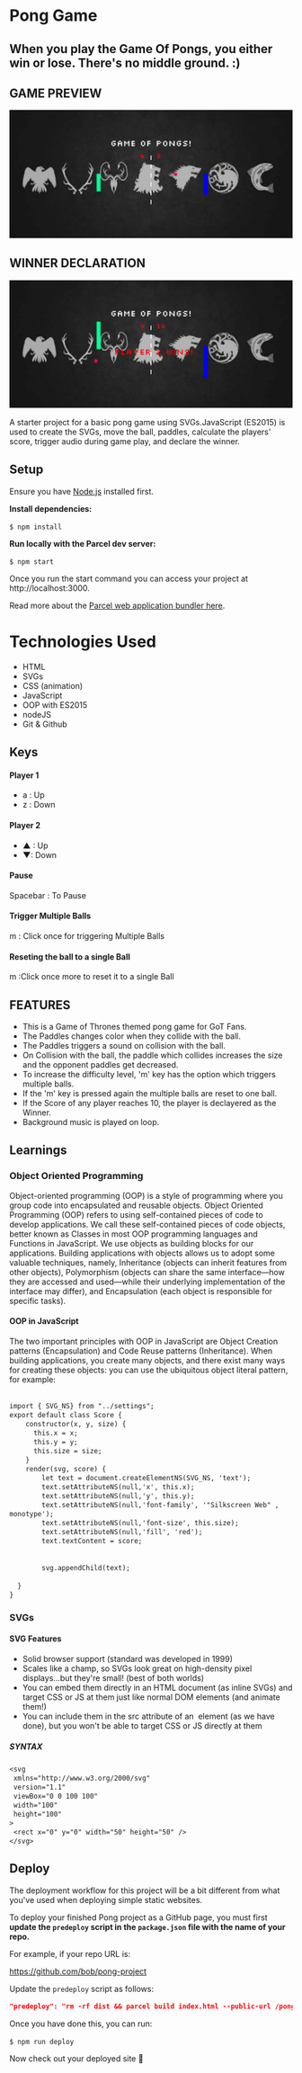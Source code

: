 # Pong Game 

## When you play the Game Of Pongs, you either win or lose. There's no middle ground. :)

## GAME PREVIEW

![Preview](src/images/Game-of-Pongs.png)

## WINNER DECLARATION

![Preview](src/images/winner.png)

A starter project for a basic pong game using SVGs.JavaScript (ES2015) is used to create the SVGs, move the ball, paddles, calculate the players' score, trigger audio during game play, and declare the winner.

## Setup

Ensure you have [Node.js](https://nodejs.org/en/) installed first.

**Install dependencies:**

`$ npm install`

**Run locally with the Parcel dev server:**

`$ npm start`

Once you run the start command you can access your project at http://localhost:3000.

Read more about the [Parcel web application bundler here](https://parceljs.org/).
 
 # Technologies Used

* HTML
* SVGs
* CSS (animation)
* JavaScript
* OOP with ES2015
* nodeJS
* Git & Github


## Keys
 
 #### Player 1
  
  * a : Up
  * z : Down

#### Player 2

  * ▲ : Up
  * ▼: Down

#### Pause
  
  Spacebar : To Pause

#### Trigger Multiple Balls

   m : Click once for triggering Multiple Balls

#### Reseting the ball to a single Ball
 
   m :Click once more to reset it to a single Ball


## FEATURES

* This is a Game of Thrones themed pong game for GoT Fans. 
* The Paddles changes color when they collide with the ball.
* The Paddles triggers a sound on collision with the ball.
* On Collision with the ball, the paddle which collides increases the size and the opponent paddles get decreased.
* To increase the difficulty level, 'm' key has the option which triggers multiple balls.
* If the 'm' key is pressed again the multiple balls are reset to one ball.
* If the Score of any player reaches 10, the player is declayered as the Winner.
* Background music is played on loop.


## Learnings

### Object Oriented Programming

Object-oriented programming (OOP) is a style of programming where you group code into encapsulated and reusable objects.
Object Oriented Programming (OOP) refers to using self-contained pieces of code to develop applications. We call these self-contained pieces of code objects, better known as Classes in most OOP programming languages and Functions in JavaScript. We use objects as building blocks for our applications. Building applications with objects allows us to adopt some valuable techniques, namely, Inheritance (objects can inherit features from other objects), Polymorphism (objects can share the same interface—how they are accessed and used—while their underlying implementation of the interface may differ), and Encapsulation (each object is responsible for specific tasks).

#### OOP in JavaScript
The two important principles with OOP in JavaScript are Object Creation patterns (Encapsulation) and Code Reuse patterns (Inheritance). When building applications, you create many objects, and there exist many ways for creating these objects: you can use the ubiquitous object literal pattern, for example:

```

import { SVG_NS} from "../settings";
export default class Score {
    constructor(x, y, size) {
      this.x = x;
      this.y = y;
      this.size = size;
    }
    render(svg, score) {
        let text = document.createElementNS(SVG_NS, 'text');
        text.setAttributeNS(null,'x', this.x);
        text.setAttributeNS(null,'y', this.y);
        text.setAttributeNS(null,'font-family', '"Silkscreen Web" , monotype');
        text.setAttributeNS(null,'font-size', this.size);
        text.setAttributeNS(null,'fill', 'red');
        text.textContent = score;


        svg.appendChild(text);

  }
}

```
 ### SVGs

 #### SVG Features

 - Solid browser support (standard was developed in 1999)
 - Scales like a champ, so SVGs look great on high-density pixel displays...but they're small! (best   of both worlds)
 - You can embed them directly in an HTML document (as inline SVGs) and target CSS or JS at them       just like normal DOM elements (and animate them!)
 - You can include them in the src attribute of an <img> element (as we have done), but you won't be   able to target CSS or JS directly at them

 ##### SYNTAX

 ```
 <svg
  xmlns="http://www.w3.org/2000/svg"
  version="1.1"
  viewBox="0 0 100 100"
  width="100"
  height="100"
>
  <rect x="0" y="0" width="50" height="50" />
</svg>

 ```


## Deploy

The deployment workflow for this project will be a bit different from what you've used when deploying simple static websites.

To deploy your finished Pong project as a GitHub page, you must first **update the `predeploy` script in the `package.json` file with the name of your repo.**

For example, if your repo URL is:

https://github.com/bob/pong-project

Update the `predeploy` script as follows:

```json
"predeploy": "rm -rf dist && parcel build index.html --public-url /pong-project",
```

Once you have done this, you can run:

`$ npm run deploy`

Now check out your deployed site 🙂



